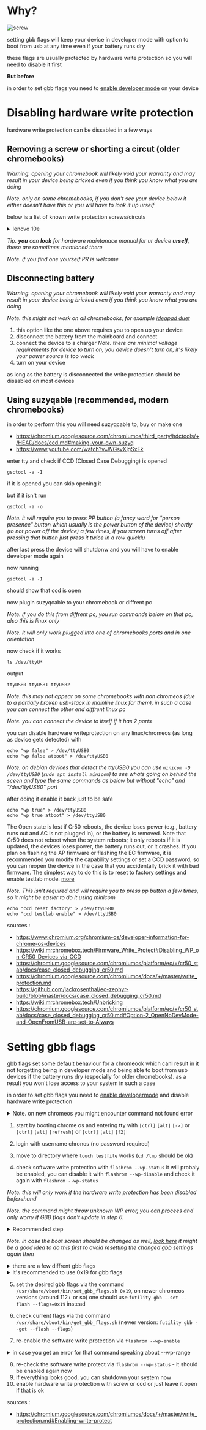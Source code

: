 # Why?

![screw](./assets/wp-screw/lenovo10e.jpg)

setting gbb flags will keep your device in developer mode with option to boot from usb at any time even if your battery runs dry

these flags are usually protected by hardware write protection so you will need to disable it first

**But before**

in order to set gbb flags you need to [enable developer mode](./preparing-chromebook.md) on your device

# Disabling hardware write protection

hardware write protection can be dissabled in a few ways

## Removing a screw or shorting a circut (older chromebooks)

_Warning. opening your chromebook will likely void your warranty and may result in your device being bricked even if you think you know what you are doing_

_Note. only on some chromebooks, if you don't see your device below it either doesn't have this or you will have to look it up urself_

below is a list of known write protection screws/circuts

<details>
<summary>lenovo 10e</summary>

the circut is located on the motherboard
![screw](./assets/wp-screw/lenovo10e.jpg)
described in [Hardware Maintanance Manual](https://download.lenovo.com/consumer/mobiles_pub/lenovo_10e_chromebook_tablet_hmm_v2.pdf)
</details>

_Tip. **you** can **look** for hardware maintanace manual for ur device **urself**, these are sometimes mentioned there_

_Note. if you find one yourself PR is welcome_

## Disconnecting battery

_Warning. opening your chromebook will likely void your warranty and may result in your device being bricked even if you think you know what you are doing_

_Note. this might not work on all chromebooks, for example [ideapad duet](https://github.com/hexdump0815/imagebuilder/issues/53#issuecomment-2197343028)_

1. this option like the one above requires you to open up your device
2. disconnect the battery from the mainboard and connect
3. connect the device to a charger 
_Note. there are minimal voltage requirements for device to turn on, you device doesn't turn on, it's likely your power source is too weak_
4. turn on your device

as long as the battery is disconnected the write protection should be dissabled on most devices

## Using suzyqable (recommended, modern chromebooks)

in order to perform this you will need suzyqcable to, buy or make one

- https://chromium.googlesource.com/chromiumos/third_party/hdctools/+/HEAD/docs/ccd.md#making-your-own-suzyq
- https://www.youtube.com/watch?v=WGsyXlgSxFk

enter tty and check if CCD (Closed Case Debugging) is opened
```
gsctool -a -I
```

if it is opened you can skip opening it

but if it isn't run
```
gsctool -a -o
```
_Note. it will require you to press PP button (a fancy word for "person presence" button which usually is the power button of the device) shortly (to not power off the device) a few times, if you screen turns off after pressing that button just press it twice in a row quicklu_

after last press the device will shutdonw and you will have to enable developer mode again

now running
```
gsctool -a -I
```
should show that ccd is open

now plugin suzyqcable to your chromebook or diffrent pc

_Note. if you do this from diffrent pc, you run commands below on that pc, also this is linux only_

_Note. it will only work plugged into one of chromebooks ports and in one orientation_

now check if it works

```
ls /dev/ttyU*
```
output
```
ttyUSB0 ttyUSB1 ttyUSB2
```
_Note. this may not appear on some chromebooks with non chromeos (due to a partially broken usb-stack in mainline linux for them), in such a case you can connect the other end diffrent linux pc_
 
_Note. you can connect the device to itself if it has 2 ports_

you can disable hardware writeprotection on any linux/chromeos (as long as device gets detected) with

```
echo "wp false" > /dev/ttyUSB0
echo "wp false atboot" > /dev/ttyUSB0
```

_Note. on debian devices that detect the ttyUSB0 you can use ```minicom -D /dev/ttyUSB0``` (```sudo apt install minicom```) to see whats going on behind the sceen and type the same commands as below but without "echo" and "/dev/ttyUSB0" part_

after doing it enable it back just to be safe

```
echo "wp true" > /dev/ttyUSB0
echo "wp true atboot" > /dev/ttyUSB0
```

The Open state is lost if Cr50 reboots, the device loses power (e.g., battery runs out and AC is not plugged in), or the battery is removed. Note that Cr50 does not reboot when the system reboots; it only reboots if it is updated, the devices loses power, the battery runs out, or it crashes. If you plan on flashing the AP firmware or flashing the EC firmware, it is recommended you modify the capability settings or set a CCD password, so you can reopen the device in the case that you accidentally brick it with bad firmware. The simplest way to do this is to reset to factory settings and enable testlab mode. [more](https://chromium.googlesource.com/chromiumos/platform/ec/+/fe6ca90e/docs/case_closed_debugging_cr50.md)

_Note. This isn't required and will require you to press pp button a few times, so it might be easier to do it using minicom_

```
echo "ccd reset factory" > /dev/ttyUSB0
echo "ccd testlab enable" > /dev/ttyUSB0
```

sources :
- https://www.chromium.org/chromium-os/developer-information-for-chrome-os-devices
- https://wiki.mrchromebox.tech/Firmware_Write_Protect#Disabling_WP_on_CR50_Devices_via_CCD
- https://chromium.googlesource.com/chromiumos/platform/ec/+/cr50_stab/docs/case_closed_debugging_cr50.md
- https://chromium.googlesource.com/chromiumos/docs/+/master/write_protection.md
- https://github.com/jackrosenthal/ec-zephyr-build/blob/master/docs/case_closed_debugging_cr50.md
- https://wiki.mrchromebox.tech/Unbricking
- https://chromium.googlesource.com/chromiumos/platform/ec/+/cr50_stab/docs/case_closed_debugging_cr50.md#Option-2_OpenNoDevMode-and-OpenFromUSB-are-set-to-Always

# Setting gbb flags

gbb flags set some default behaviour for a chromeook which canl result in it not forgetting being in developer mode and being able to boot from usb devices if the battery runs dry (especially for older chromebooks). as a result you won't lose access to your system in such a case

in order to set gbb flags you need to [enable developermode](./preparing-chromebook.md) and disable hardware write protection
<details>
<summary>Note. on new chromeos you might encounter command not found error</summary>

this is likely due to broken PATH variable
to work around this you can run
```
find / -name <command> 2>/dev/null
```
your out put should be **for example**
```
/usr/bin/<command>
```
and you run
```
/usr/bin/<command> <arguments>
```

</details>



1. start by booting chrome os and entering tty with ```[ctrl]``` ```[alt]``` ```[->]``` or ```[ctrl]``` ```[alt]``` ```[refresh]``` or ```[ctrl]``` ```[alt]``` ```[f2]```

2. login with username chronos (no password required)

3. move to directory where ```touch testfile``` works (```cd /tmp``` should be ok)

4. check software write protection with ```flashrom --wp-status```
it will probaly be enabled, you can disable it with ```flashrom --wp-disable``` and check it again with ```flashrom --wp-status```

_Note. this will only work if the hardware write protection has been disabled beforehand_

_Note. the command might throw unknown WP error, you can procees and only worry if GBB flags don't update in step 6._

<details>
<summary>Recommended step</summary>

read the firmware from the flash into a file ```bios.bin``` via the command ```flashrom -r bios.bin```.

it is a good idea to copy this file to a safe place outside of the chromebook now (sd card, usb stick etc.) to have a copy of the original unmodified firmware around just in case ...
</details>

*Note. in case the boot screen should be changed as well, [look here]() it might be a good idea to do this first to avoid resetting the changed gbb settings again then*

<details>
<summary>there are a few diffrent gbb flags</summary>

```
  GBB_FLAG_DEV_SCREEN_SHORT_DELAY     0x00000001
  GBB_FLAG_LOAD_OPTION_ROMS           0x00000002
  GBB_FLAG_ENABLE_ALTERNATE_OS        0x00000004
  GBB_FLAG_FORCE_DEV_SWITCH_ON        0x00000008
  GBB_FLAG_FORCE_DEV_BOOT_USB         0x00000010
  GBB_FLAG_DISABLE_FW_ROLLBACK_CHECK  0x00000020
  GBB_FLAG_ENTER_TRIGGERS_TONORM      0x00000040
  GBB_FLAG_FORCE_DEV_BOOT_LEGACY      0x00000080
  GBB_FLAG_FAFT_KEY_OVERIDE           0x00000100
  GBB_FLAG_DISABLE_EC_SOFTWARE_SYNC   0x00000200
  GBB_FLAG_DEFAULT_DEV_BOOT_LEGACY    0x00000400
  GBB_FLAG_DISABLE_PD_SOFTWARE_SYNC   0x00000800
  likely more
```
*Note. some values may be not supported by all systems*
</details>

<details>
<summary>it's recommended to use 0x19 for gbb flags</summary>

which combines

- GBB_FLAG_DEV_SCREEN_SHORT_DELAY 0x00000001 - initial boot screen only for 2 seconds instead of the default 30 seconds and no beep afterwards
- GBB_FLAG_FORCE_DEV_SWITCH_ON 0x00000008 - keep developer mode enabled by default
- GBB_FLAG_FORCE_DEV_BOOT_USB 0x00000010 - keep the possibility to boot from usb/sd card enabled by default
</details>

5. set the desired gbb flags via the command ```/usr/share/vboot/bin/set_gbb_flags.sh 0x19```,
on newer chromeos versions (around 112+ or so) one should use ```futility gbb --set --flash --flags=0x19``` instead

6. check current flags via the command ```/usr/share/vboot/bin/get_gbb_flags.sh``` (newer version: ```futility gbb --get --flash --flags```)

7. re-enable the software write protection via ```flashrom --wp-enable```
<details>
<summary>in case you get an error for that command speaking about --wp-range</summary>

- (which seems to happen on newer chromeos versions), then please do the following, [see this](https://chromium.googlesource.com/chromiumos/docs/+/master/write_protection.md#Enabling-write-protect)
  1. run the command ```fmap_decode bios.bin```
  2. note down the range for WP_RO - usually it is 0x00000000 to 0x00200000 (or 0x00400000), but better double check
  3. then rerun the failed command as (with the range noted down above) - for example ```flashrom --wp-enable --wp-range 0x00000000 0x00200000```
</details>

8. re-check the software write protect via ```flashrom --wp-status``` - it should be enabled again now
9. if everything looks good, you can shutdown your system now
10. enable hardware write protection with screw or ccd or just leave it open if that is ok 

sources :

- https://chromium.googlesource.com/chromiumos/docs/+/master/write_protection.md#Enabling-write-protect